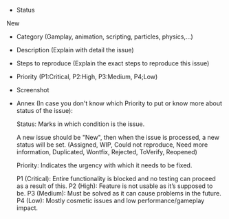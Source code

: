 - Status

New

- Category (Gamplay, animation, scripting, particles, physics,...)



- Description (Explain with detail the issue)



- Steps to reproduce (Explain the exact steps to reproduce this issue)



- Priority (P1:Critical, P2:High, P3:Medium, P4;Low)



- Screenshot



- Annex (In case you don't know which Priority to put or know more about status of the issue):

  Status: Marks in which condition is the issue.
  
  A new issue should be "New", then when the issue is processed, a new status will be set. (Assigned, WIP, Could not reproduce, Need more information, Duplicated, Wontfix, Rejected, ToVerify, Reopened)
  
  Priority: Indicates the urgency with which it needs to be fixed.
  
    P1 (Critical): Entire functionality is blocked and no testing can proceed as a result of this.
    P2 (High): Feature is not usable as it’s supposed to be.
    P3 (Medium): Must be solved as it can cause problems in the future.
    P4 (Low): Mostly cosmetic issues and low performance/gameplay impact.

